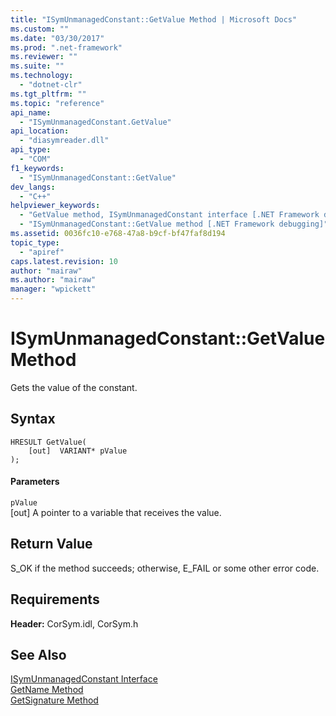 ```yaml
---
title: "ISymUnmanagedConstant::GetValue Method | Microsoft Docs"
ms.custom: ""
ms.date: "03/30/2017"
ms.prod: ".net-framework"
ms.reviewer: ""
ms.suite: ""
ms.technology: 
  - "dotnet-clr"
ms.tgt_pltfrm: ""
ms.topic: "reference"
api_name: 
  - "ISymUnmanagedConstant.GetValue"
api_location: 
  - "diasymreader.dll"
api_type: 
  - "COM"
f1_keywords: 
  - "ISymUnmanagedConstant::GetValue"
dev_langs: 
  - "C++"
helpviewer_keywords: 
  - "GetValue method, ISymUnmanagedConstant interface [.NET Framework debugging]"
  - "ISymUnmanagedConstant::GetValue method [.NET Framework debugging]"
ms.assetid: 0036fc10-e768-47a8-b9cf-bf47faf8d194
topic_type: 
  - "apiref"
caps.latest.revision: 10
author: "mairaw"
ms.author: "mairaw"
manager: "wpickett"
---
```

# ISymUnmanagedConstant::GetValue Method
Gets the value of the constant.  
  
## Syntax  
  
```  
HRESULT GetValue(  
    [out]  VARIANT* pValue  
);  
```  
  
#### Parameters  
 `pValue`  
 [out] A pointer to a variable that receives the value.  
  
## Return Value  
 S_OK if the method succeeds; otherwise, E_FAIL or some other error code.  
  
## Requirements  
 **Header:** CorSym.idl, CorSym.h  
  
## See Also  
 [ISymUnmanagedConstant Interface](../../../../docs/framework/unmanaged-api/diagnostics/isymunmanagedconstant-interface.md)   
 [GetName Method](../../../../docs/framework/unmanaged-api/diagnostics/isymunmanagedconstant-getname-method.md)   
 [GetSignature Method](../../../../docs/framework/unmanaged-api/diagnostics/isymunmanagedconstant-getsignature-method.md)